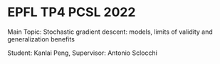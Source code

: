 # EPFL TP4 PCSL 2022
Main Topic: Stochastic gradient descent: models, limits of validity and generalization benefits

Student: Kanlai Peng, Supervisor: Antonio Sclocchi
